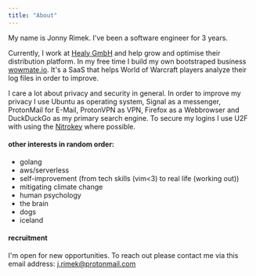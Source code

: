 ```yaml
---
title: "About"
---
```


My name is Jonny Rimek. I've been a software engineer for 3 years. 

Currently, I work at [Healy GmbH](https://www.healyworld.net/in/wellness/) and help grow and optimise their distribution platform. In my free time I build my own bootstraped business [wowmate.io](https://wowmate.io). It's a SaaS that helps World of Warcraft players analyze their log files in order to improve.

I care a lot about privacy and security in general. In order to improve my 
privacy I use Ubuntu as operating system, Signal as a messenger, 
ProtonMail for E-Mail, ProtonVPN as VPN, Firefox as a Webbrowser and 
DuckDuckGo as my primary search engine. To secure my logins I use U2F 
with using the 
[Nitrokey](https://shop.nitrokey.com/shop/product/nitrokey-fido-u2f-20) 
where possible.


#### other interests in random order:

- golang
- aws/serverless
- self-improvement (from tech skills (vim<3) to real life (working out))
- mitigating climate change
- human psychology
- the brain
- dogs
- iceland

#### recruitment

I'm open for new opportunities. To reach out please contact me via 
this email address: j.rimek@protonmail.com


